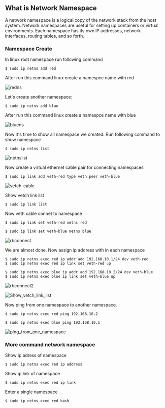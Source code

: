 ## What is Network Namespace

A network namespace is a logical copy of the network stack from the host system. Network namespaces are useful for setting up containers or virtual environments. Each namespace has its own IP addresses, network interfaces, routing tables, and so forth.

### Namespace Create
In linux root namespace run following command

```
$ sudo ip netns add red
```

After run this command linux create a namespce name with red 

![redns](https://github.com/bjnandi/network-namespace/raw/main/redns11.jpg)


Let's create another namespace:

```
$ sudo ip netns add blue
```

After run this command linux create a namespce name with blue

![bluens](https://github.com/bjnandi/network-namespace/raw/main/bluens11.jpg)


Now it's time to show all namespace we created. Run following command to show namespace

```
$ sudo ip netns list
```
![netnslist](https://github.com/bjnandi/network-namespace/blob/main/netnslist.jpg)


Now create a virtual ethernet cable pair for connecting namespaces

```
$ sudo ip link add veth-red type veth peer veth-blue
```
![vetch-cable](https://github.com/bjnandi/network-namespace/blob/main/vetch-cable.jpg)

Show vetch link list

```
$ sudo ip link list
```

Now veth cable connet to namespace

```
$ sudo ip link set veth-red netns red
```

```
$ sudo ip link set veth-blue netns blue
```
![rbconnect](https://github.com/bjnandi/network-namespace/blob/main/rbconnect.png)



We are almost done. Now assign ip address with in each namespace

```
$ sudo ip netns exec red ip addr add 192.168.10.1/24 dev veth-red
$ sudo ip netns exec red ip link set veth-red up

$ sudo ip netns exec blue ip addr add 192.168.10.2/24 dev veth-blue
$ sudo ip netns exec blue ip link set veth-blue up
```

![rbconnect2](https://github.com/bjnandi/network-namespace/blob/main/rbconnect2.jpg)

![Show_vetch_link_list](https://github.com/bjnandi/network-namespace/blob/main/Show_vetch_link_list.jpg)


Now ping from one namespace to another namespace.

```
$ sudo ip netns exec red ping 192.168.10.2

$ sudo ip netns exec blue ping 192.168.10.1
```
![ping_from_one_namespace](https://github.com/bjnandi/network-namespace/blob/main/ping_from_one_namespace.jpg)


### More command network namespace

Show ip adress of namespace
```
$ sudo ip netns exec red ip address
```

Show ip link of namespace
```
$ sudo ip netns exec red ip link
```
Enter a single namespace

```
$ sudo ip netns exec red bash
```
